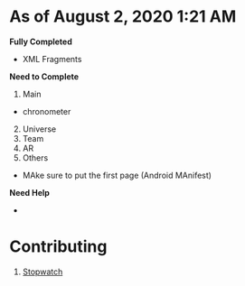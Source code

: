 # As of August 2, 2020 1:21 AM

**Fully Completed**

- XML Fragments

**Need to Complete**

1. Main
- chronometer

2. Universe
3. Team
4. AR
5. Others
- MAke sure to put the first page (Android MAnifest)

**Need Help**

- 

# Contributing
1. [Stopwatch](https://www.youtube.com/watch?v=RLnb4vVkftc)
